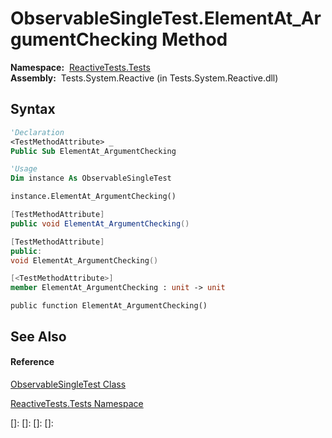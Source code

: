 # ObservableSingleTest.ElementAt\_ArgumentChecking Method

**Namespace:**  [ReactiveTests.Tests](ReactiveTests.Tests\ReactiveTests.Tests.md)  
**Assembly:**  Tests.System.Reactive (in Tests.System.Reactive.dll)

## Syntax

```vb
'Declaration
<TestMethodAttribute> _
Public Sub ElementAt_ArgumentChecking
```

```vb
'Usage
Dim instance As ObservableSingleTest

instance.ElementAt_ArgumentChecking()
```

```csharp
[TestMethodAttribute]
public void ElementAt_ArgumentChecking()
```

```c++
[TestMethodAttribute]
public:
void ElementAt_ArgumentChecking()
```

```fsharp
[<TestMethodAttribute>]
member ElementAt_ArgumentChecking : unit -> unit 
```

```jscript
public function ElementAt_ArgumentChecking()
```

## See Also

#### Reference

[ObservableSingleTest Class](ObservableSingleTest\ObservableSingleTest.md)

[ReactiveTests.Tests Namespace](ReactiveTests.Tests\ReactiveTests.Tests.md)

[]: 
[]: 
[]: 
[]: 